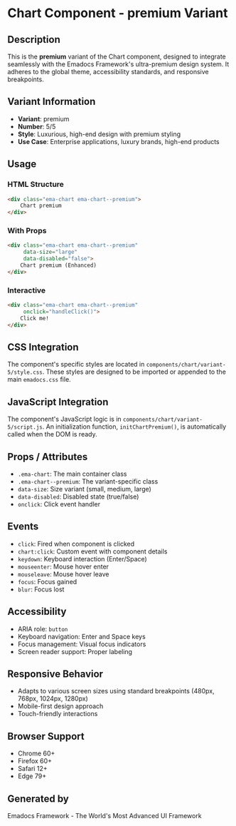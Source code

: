 # Chart Component - premium Variant

## Description
This is the **premium** variant of the Chart component, designed to integrate seamlessly with the Emadocs Framework's ultra-premium design system. It adheres to the global theme, accessibility standards, and responsive breakpoints.

## Variant Information
- **Variant**: premium
- **Number**: 5/5
- **Style**: Luxurious, high-end design with premium styling
- **Use Case**: Enterprise applications, luxury brands, high-end products

## Usage

### HTML Structure
```html
<div class="ema-chart ema-chart--premium">
    Chart premium
</div>
```

### With Props
```html
<div class="ema-chart ema-chart--premium" 
     data-size="large" 
     data-disabled="false">
    Chart premium (Enhanced)
</div>
```

### Interactive
```html
<div class="ema-chart ema-chart--premium" 
     onclick="handleClick()">
    Click me!
</div>
```

## CSS Integration
The component's specific styles are located in `components/chart/variant-5/style.css`. These styles are designed to be imported or appended to the main `emadocs.css` file.

## JavaScript Integration
The component's JavaScript logic is in `components/chart/variant-5/script.js`. An initialization function, `initChartPremium()`, is automatically called when the DOM is ready.

## Props / Attributes
- `.ema-chart`: The main container class
- `.ema-chart--premium`: The variant-specific class
- `data-size`: Size variant (small, medium, large)
- `data-disabled`: Disabled state (true/false)
- `onclick`: Click event handler

## Events
- `click`: Fired when component is clicked
- `chart:click`: Custom event with component details
- `keydown`: Keyboard interaction (Enter/Space)
- `mouseenter`: Mouse hover enter
- `mouseleave`: Mouse hover leave
- `focus`: Focus gained
- `blur`: Focus lost

## Accessibility
- ARIA role: `button`
- Keyboard navigation: Enter and Space keys
- Focus management: Visual focus indicators
- Screen reader support: Proper labeling

## Responsive Behavior
- Adapts to various screen sizes using standard breakpoints (480px, 768px, 1024px, 1280px)
- Mobile-first design approach
- Touch-friendly interactions

## Browser Support
- Chrome 60+
- Firefox 60+
- Safari 12+
- Edge 79+

## Generated by
Emadocs Framework - The World's Most Advanced UI Framework
